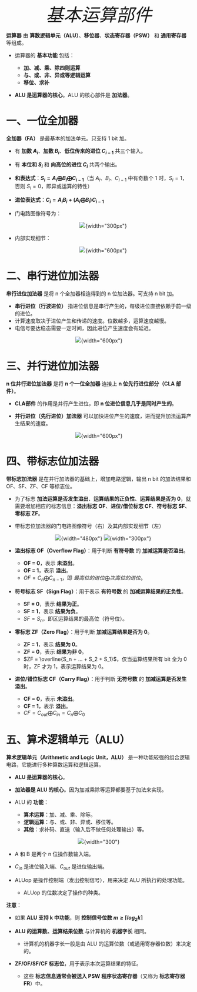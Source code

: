 <font size = 9>$$基本运算部件$$</font>



**运算器** 由 **算数逻辑单元（ALU）**、**移位器**、**状态寄存器（PSW）** 和 **通用寄存器** 等组成。

- 运算器的 **基本功能** 包括：
  - **加、减、乘、除四则运算**
  - **与、或、非、异或等逻辑运算**
  - **移位、求补**

- **ALU 是运算器的核心**。ALU 的核心部件是 **加法器**。


# 一、一位全加器

**全加器（FA）** 是最基本的加法单元。只支持 1 bit 加。
- 有 **加数 $A_i$**、**加数 $B_i$**、**低位传来的进位 $C_{i-1}$** 共三个输入。
- 有 **本位和 $S_i$** 和 **向高位的进位 $C_i$** 共两个输出。

- **和表达式**：**$S_i = A_i \bigoplus B_i \bigoplus C_{i-1}$**（当 $A_i$、$B_i$、$C_{i-1}$ 中有奇数个 1 时，$S_i =1$，否则 $S_i = 0$，即异或运算的特性）

- **进位表达式**：**$C_i = A_i B_i + (A_i \bigoplus B_i)C_{i-1}$**

- 门电路图像符号为：

    <div align=center>

    ![](./图片/一位全加器FA.png){width="300px"}
    </div>

- 内部实现细节：

    <div align=center>

    ![](./图片/FA内部细节.png){width="600px"}
    </div>





# 二、串行进位加法器

**串行进位加法器** 是将 n 个全加器相连得到的 n 位加法器。可支持 n bit 加。

- **串行进位（行波进位）** 指进位信息是串行产生的，每级进位直接依赖于前一级的进位。
- 计算速度取决于进位产生和传递的速度。位数越多，运算速度越慢。
- 电信号要达稳态需要一定时间，因此进位产生速度会有延迟。

<div align=center>

![](./图片/n位串行进位加法器.png){width="600px"}
</div>





# 三、并行进位加法器

**n 位并行进位加法器** 是将 **n 个一位全加器** 连接上 **n 位先行进位部分（CLA 部件）**。

- **CLA部件** 的作用是并行产生进位，即 **n 位进位信息几乎是同时产生的**。

- **并行进位（先行进位）加法器** 可以加快进位产生的速度，进而提升加法运算产生结果的速度。

<div align=center>

![](./图片/n位并行进位加法器.png){width="600px"}
</div>





# 四、带标志位加法器

**带标志加法器** 是在并行加法器的基础上，增加电路逻辑，输出 n bit 的加法结果和 OF、SF、ZF、CF 等标志位。

- 为了标志 **加法运算是否发生溢出**、**运算结果的正负性**、**运算结果是否为 0**，就需要增加相应的标志信息：**溢出标志 OF**、**进位/借位标志 CF**、**符号标志 SF**、**零标志 ZF**。

- 带标志位加法器的门电路图像符号（右）及其内部实现细节（左）
    <div align=center>

    ![](./图片/带标志加法器内部细节.png){width="480px"} ![](./图片/带标志加法器.png){width="300px"}
    </div>

- **溢出标志 OF（Overflow Flag）**：用于判断 **有符号数** 的 **加减运算是否溢出**。
  - **OF = 0**，表示 **未溢出**。
  - **OF = 1**，表示 **溢出**。
  - $OF = C_n \bigoplus C_{n-1}$，即 $最高位的进位 \bigoplus 次高位的进位$。

- **符号标志 SF（Sign Flag）**：用于表示 **有符号数** 的 **加减运算结果的正负性**。
  - **SF = 0**，表示 **结果为正**。
  - **SF = 1**，表示 **结果为负**。
  - $SF = S_n$，即区运算结果的最高位（符号位）。

- **零标志 ZF（Zero Flag）**：用于判断 **加减运算结果是否为 0**。
  - **ZF = 1**，表示 **结果为 0**。
  - **ZF = 0**，表示 **结果为非 0**。
  - $ZF = \overline{S_n + ... + S_2 + S_1}$，仅当运算结果所有 bit 全为 0 时，ZF 才为 1，表示运算结果为 0。

- **进位/错位标志 CF（Carry Flag）**：用于判断 **无符号数** 的 **加减运算是否发生溢出**。
  - **CF = 0**，表示 **未溢出**。
  - **CF = 1**，表示 **溢出**。
  - $CF = C_{out} \bigoplus C_{in} = C_n \bigoplus C_0$





# 五、算术逻辑单元（ALU）

**算术逻辑单元（Arithmetic and Logic Unit，ALU）** 是一种功能较强的组合逻辑电路，它能进行多种算数运算和逻辑运算。

- **ALU 是运算器的核心**。

- **加法器是 ALU 的核心**。因为加减乘除等运算都要基于加法来实现。

- ALU 的 **功能**：
  - **算术运算**：加、减、乘、除等。
  - **逻辑运算**：与、或、非、异或、移位等。
  - **其他**：求补码、直送（输入后不做任何处理输出）等。

<div align=center>

![](./图片/ALU基本结构.png){width="300"}
</div>

- A 和 B 是两个 n 位操作数输入端。

- $C_{in}$ 是进位输入端、$C_{out}$ 是进位输出端。

- ALUop 是操作控制端（发出控制信号），用来决定 ALU 所执行的处理功能。
  - ALUop 的位数决定了操作的种类。

**注意**：
- 如果 **ALU 支持 k 中功能**，则 **控制信号位数 $m \geq \lceil log_2 k \rceil$**

- **ALU 的运算数、运算结果位数** 与计算机的 **机器字长** 相同。
  - 计算机的机器字长一般是由 ALU 的运算位数（或通用寄存器位数）来决定的。

- **ZF/OF/SF/CF 标志位**，用于表示本次运算结果的特征。
  - 这些 **标志信息通常会被送入 PSW 程序状态寄存器**（又称为 **标志寄存器 FR**）中。